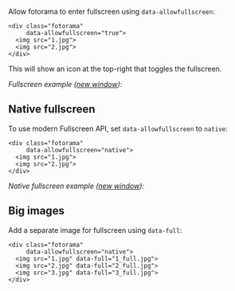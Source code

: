 Allow fotorama to&nbsp;enter fullscreen using `data-allowfullscreen`:

	<div class="fotorama"
	     data-allowfullscreen="true">
	  <img src="1.jpg">
	  <img src="2.jpg">
	</div>

This will show an&nbsp;icon at&nbsp;the top-right that toggles the fullscreen.

_Fullscreen example (<a href="/examples/fullscreen.html" target="_blank">new window</a>):_

<div class="fotorama-wrap"><div class="fotorama"
     data-width="500"
     data-ratio="3/2"
     data-fit="cover"
     data-allowfullscreen="true">
	<a href="http://fotorama.s3.amazonaws.com/i/okonechnikov/9-lo.jpg"></a>
	<a href="http://fotorama.s3.amazonaws.com/i/okonechnikov/23-lo.jpg"></a>
	<a href="http://fotorama.s3.amazonaws.com/i/okonechnikov/14-lo.jpg"></a>
	<a href="http://fotorama.s3.amazonaws.com/i/okonechnikov/15-lo.jpg"></a>
	<a href="http://fotorama.s3.amazonaws.com/i/okonechnikov/16-lo.jpg"></a>
</div></div>

## Native fullscreen
To&nbsp;use modern Fullscreen <abbr>API</abbr>, set `data-allowfullscreen` to `native`:

	<div class="fotorama"
	     data-allowfullscreen="native">
	  <img src="1.jpg">
	  <img src="2.jpg">
	</div>

_Native fullscreen example (<a href="/examples/fullscreen-native.html" target="_blank">new window</a>):_

<div class="fotorama-wrap"><div class="fotorama"
     data-width="500"
     data-ratio="3/2"
     data-fit="cover"
     data-allowfullscreen="native">
	<a href="http://fotorama.s3.amazonaws.com/i/okonechnikov/9-lo.jpg" data-full="http://fotorama.s3.amazonaws.com/i/okonechnikov/9.jpg"></a>
	<a href="http://fotorama.s3.amazonaws.com/i/okonechnikov/23-lo.jpg" data-full="http://fotorama.s3.amazonaws.com/i/okonechnikov/23.jpg"></a>
	<a href="http://fotorama.s3.amazonaws.com/i/okonechnikov/14-lo.jpg" data-full="http://fotorama.s3.amazonaws.com/i/okonechnikov/14.jpg"></a>
	<a href="http://fotorama.s3.amazonaws.com/i/okonechnikov/15-lo.jpg" data-full="http://fotorama.s3.amazonaws.com/i/okonechnikov/15.jpg"></a>
	<a href="http://fotorama.s3.amazonaws.com/i/okonechnikov/16-lo.jpg" data-full="http://fotorama.s3.amazonaws.com/i/okonechnikov/16.jpg"></a>
</div></div>

## Big images
Add a&nbsp;separate image for fullscreen using `data-full`:

	<div class="fotorama"
	     data-allowfullscreen="native">
	  <img src="1.jpg" data-full="1_full.jpg">
	  <img src="2.jpg" data-full="2_full.jpg">
	  <img src="3.jpg" data-full="3_full.jpg">
	</div>